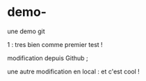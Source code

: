 # demo-
une demo git

1 : tres bien comme premier test !

modification depuis Github ;

une autre modification en local : et c'est cool !
